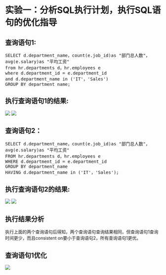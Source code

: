 # 实验一：分析SQL执行计划，执行SQL语句的优化指导
## 查询语句1:
<pre>
SELECT d.department_name，count(e.job_id)as "部门总人数"，
avg(e.salary)as "平均工资"
from hr.departments d，hr.employees e
where d.department_id = e.department_id
and d.department_name in ('IT'，'Sales')
GROUP BY department_name;
</pre>
## 执行查询语句1的结果:
![](https://github.com/llwaves/oracle/blob/master/test1/sql1.PNG)
![](https://github.com/llwaves/oracle/blob/master/test1/sql1_1.PNG)
## 查询语句2：
<pre>
SELECT d.department_name，count(e.job_id)as "部门总人数"，
avg(e.salary)as "平均工资"
FROM hr.departments d，hr.employees e
WHERE d.department_id = e.department_id
GROUP BY department_name
HAVING d.department_name in ('IT'，'Sales');
</pre>
## 执行查询语句2的结果:
![](https://github.com/llwaves/oracle/blob/master/test1/sql2.PNG)
![](https://github.com/llwaves/oracle/blob/master/test1/sql2_1.PNG)
## 执行结果分析
执行上面的两个查询语句后得知，两个查询语句查询结果相同，但查询语句1查询时间更少，而且consistent on要小于查询语句2，所有查询语句1更优。
## 查询语句1优化
![](https://github.com/llwaves/oracle/blob/master/test1/sql1_2.PNG)


